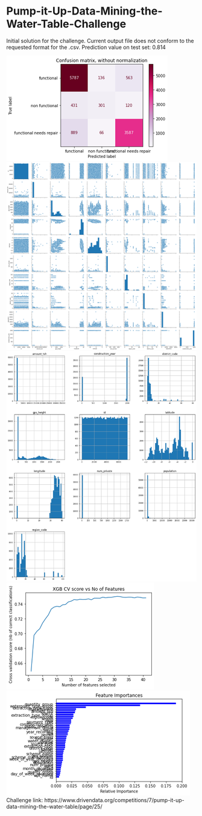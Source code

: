 # Pump-it-Up-Data-Mining-the-Water-Table-Challenge

Initial solution for the challenge. Current output file does not conform to the requested format for the .csv.
Prediction value on test set: 0.814

<img src="images/Pump_it_challenge_Confusionmatrix.png" > 
<img src="images/Pump_it_challenge_Pairplot.png" > 
<img src="images/Pump_it_challenge_Pairplot2.png" > 
<img src="images/Pump_it_challenge_RFECV.png" > 
<img src="images/Pump_it_feature_importance.png" > 
Challenge link: https://www.drivendata.org/competitions/7/pump-it-up-data-mining-the-water-table/page/25/
